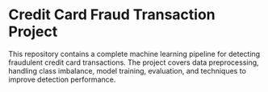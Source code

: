 # Credit Card Fraud Transaction Project
This repository contains a complete machine learning pipeline for detecting fraudulent credit card transactions. The project covers data preprocessing, handling class imbalance, model training, evaluation, and techniques to improve detection performance.
